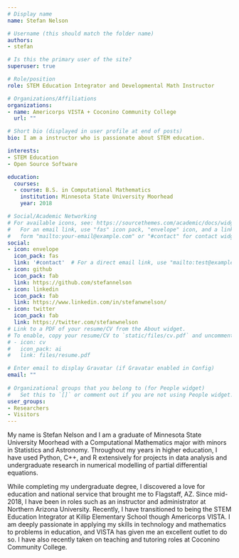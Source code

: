 ```yaml
---
# Display name
name: Stefan Nelson

# Username (this should match the folder name)
authors:
- stefan

# Is this the primary user of the site?
superuser: true

# Role/position
role: STEM Education Integrator and Developmental Math Instructor

# Organizations/Affiliations
organizations:
- name: Americorps VISTA + Coconino Community College
  url: ""

# Short bio (displayed in user profile at end of posts)
bio: I am a instructor who is passionate about STEM education.

interests:
- STEM Education
- Open Source Software

education:
  courses:
  - course: B.S. in Computational Mathematics
    institution: Minnesota State University Moorhead
    year: 2018

# Social/Academic Networking
# For available icons, see: https://sourcethemes.com/academic/docs/widgets/#icons
#   For an email link, use "fas" icon pack, "envelope" icon, and a link in the
#   form "mailto:your-email@example.com" or "#contact" for contact widget.
social:
- icon: envelope
  icon_pack: fas
  link: '#contact'  # For a direct email link, use "mailto:test@example.org".
- icon: github
  icon_pack: fab
  link: https://github.com/stefannelson
- icon: linkedin
  icon_pack: fab
  link: https://www.linkedin.com/in/stefanwnelson/
- icon: twitter
  icon_pack: fab
  link: https://twitter.com/stefanwnelson
# Link to a PDF of your resume/CV from the About widget.
# To enable, copy your resume/CV to `static/files/cv.pdf` and uncomment the lines below.  
# - icon: cv
#   icon_pack: ai
#   link: files/resume.pdf 

# Enter email to display Gravatar (if Gravatar enabled in Config)
email: ""
  
# Organizational groups that you belong to (for People widget)
#   Set this to `[]` or comment out if you are not using People widget.  
user_groups:
- Researchers
- Visitors
---
```


My name is Stefan Nelson and I am a graduate of Minnesota State University Moorhead with a Computational Mathematics major with minors in Statistics and Astronomy. Throughout my years in higher education, I have used Python, C++, and R extensively for projects in data analysis and undergraduate research in numerical modelling of partial differential equations.

While completing my undergraduate degree, I discovered a love for education and national service that brought me to Flagstaff, AZ. Since mid-2018, I have been in roles such as an instructor and administrator at Northern Arizona University. Recently, I have transitioned to being the STEM Education Integrator at Killip Elementary School though Americorps VISTA. I am deeply passionate in applying my skills in technology and mathematics to problems in education, and VISTA has given me an excellent outlet to do so. I have also recently taken on teaching and tutoring roles at Coconino Community College. 